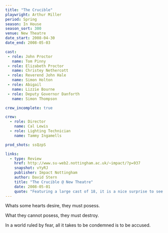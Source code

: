 ```yaml
---
title: "The Crucible"
playwright: Arthur Miller
period: Spring
season: In House
season_sort: 300
venue: New Theatre
date_start: 2008-04-30
date_end: 2008-05-03

cast:
 - role: John Proctor
   name: Tom Pinny
 - role: Elizabeth Proctor
   name: Christey Nethercott
 - role: Reverend John Hale
   name: Simon Holton
 - role: Abigail 
   name: Lizzie Bourne
 - role: Deputy Governor Danforth
   name: Simon Thompson

crew_incomplete: true 

crew:
  - role: Director
    name: Cal Lewis
  - role: Lighting Technician
    name: Tammy Ingamells

prod_shots: ssQzpS

links:
  - type: Review
    href: http://www.su-web2.nottingham.ac.uk/~impact/?p=937
    snapshot: vYyRJ
    publisher: Impact Nottingham
    author: David Stern
    title: "The Crucible @ New Theatre"
    date: 2008-05-01
    quote: "Featuring a large cast of 18, it is a nice surprise to see the somewhat small stage at the New Theatre looking uncluttered throughout most of the play, even during crowded scenes. The set design matches this aesthetic, and is simple and clean, and does not detract from the dramatic scenes on stage."
---
```


Whats some hearts desire, they must posess.

What they cannot posess, they must destroy.

In a world ruled by fear, all it takes to be condemned is to be accused.
